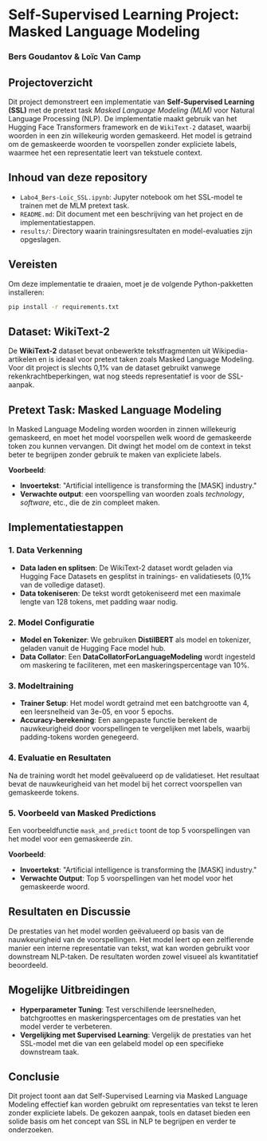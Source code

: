 # Self-Supervised Learning Project: Masked Language Modeling
### Bers Goudantov & Loïc Van Camp

## Projectoverzicht
Dit project demonstreert een implementatie van **Self-Supervised Learning (SSL)** met de pretext task *Masked Language Modeling (MLM)* voor Natural Language Processing (NLP). De implementatie maakt gebruik van het Hugging Face Transformers framework en de `WikiText-2` dataset, waarbij woorden in een zin willekeurig worden gemaskeerd. Het model is getraind om de gemaskeerde woorden te voorspellen zonder expliciete labels, waarmee het een representatie leert van tekstuele context.

## Inhoud van deze repository
- `Labo4_Bers-Loïc_SSL.ipynb`: Jupyter notebook om het SSL-model te trainen met de MLM pretext task.
- `README.md`: Dit document met een beschrijving van het project en de implementatiestappen.
- `results/`: Directory waarin trainingsresultaten en model-evaluaties zijn opgeslagen.

## Vereisten
Om deze implementatie te draaien, moet je de volgende Python-pakketten installeren:

```bash
pip install -r requirements.txt
```

## Dataset: WikiText-2
De **WikiText-2** dataset bevat onbewerkte tekstfragmenten uit Wikipedia-artikelen en is ideaal voor pretext taken zoals Masked Language Modeling. Voor dit project is slechts 0,1% van de dataset gebruikt vanwege rekenkrachtbeperkingen, wat nog steeds representatief is voor de SSL-aanpak.

## Pretext Task: Masked Language Modeling
In Masked Language Modeling worden woorden in zinnen willekeurig gemaskeerd, en moet het model voorspellen welk woord de gemaskeerde token zou kunnen vervangen. Dit dwingt het model om de context in tekst beter te begrijpen zonder gebruik te maken van expliciete labels.

**Voorbeeld**:
- **Invoertekst**: "Artificial intelligence is transforming the [MASK] industry."
- **Verwachte output**: een voorspelling van woorden zoals *technology*, *software*, etc., die de zin compleet maken.

## Implementatiestappen

### 1. Data Verkenning
- **Data laden en splitsen**: De WikiText-2 dataset wordt geladen via Hugging Face Datasets en gesplitst in trainings- en validatiesets (0,1% van de volledige dataset).
- **Data tokeniseren**: De tekst wordt getokeniseerd met een maximale lengte van 128 tokens, met padding waar nodig.

### 2. Model Configuratie
- **Model en Tokenizer**: We gebruiken **DistilBERT** als model en tokenizer, geladen vanuit de Hugging Face model hub.
- **Data Collator**: Een **DataCollatorForLanguageModeling** wordt ingesteld om maskering te faciliteren, met een maskeringspercentage van 10%.

### 3. Modeltraining
- **Trainer Setup**: Het model wordt getraind met een batchgrootte van 4, een leersnelheid van 3e-05, en voor 5 epochs.
- **Accuracy-berekening**: Een aangepaste functie berekent de nauwkeurigheid door voorspellingen te vergelijken met labels, waarbij padding-tokens worden genegeerd.

### 4. Evaluatie en Resultaten
Na de training wordt het model geëvalueerd op de validatieset. Het resultaat bevat de nauwkeurigheid van het model bij het correct voorspellen van gemaskeerde tokens.

### 5. Voorbeeld van Masked Predictions
Een voorbeeldfunctie `mask_and_predict` toont de top 5 voorspellingen van het model voor een gemaskeerde zin.

**Voorbeeld**:
- **Invoertekst**: "Artificial intelligence is transforming the [MASK] industry."
- **Verwachte Output**: Top 5 voorspellingen van het model voor het gemaskeerde woord.

## Resultaten en Discussie
De prestaties van het model worden geëvalueerd op basis van de nauwkeurigheid van de voorspellingen. Het model leert op een zelflerende manier een interne representatie van tekst, wat kan worden gebruikt voor downstream NLP-taken. De resultaten worden zowel visueel als kwantitatief beoordeeld.

## Mogelijke Uitbreidingen
- **Hyperparameter Tuning**: Test verschillende leersnelheden, batchgroottes en maskeringspercentages om de prestaties van het model verder te verbeteren.
- **Vergelijking met Supervised Learning**: Vergelijk de prestaties van het SSL-model met die van een gelabeld model op een specifieke downstream taak.

## Conclusie
Dit project toont aan dat Self-Supervised Learning via Masked Language Modeling effectief kan worden gebruikt om representaties van tekst te leren zonder expliciete labels. De gekozen aanpak, tools en dataset bieden een solide basis om het concept van SSL in NLP te begrijpen en verder te onderzoeken.









